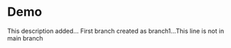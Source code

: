 # Demo
 This description added...
 First branch created as branch1...This line is not in main branch